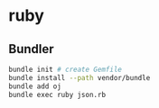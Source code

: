 # ruby

## Bundler
```bash
bundle init # create Gemfile
bundle install --path vendor/bundle
bundle add oj
bundle exec ruby json.rb
```
